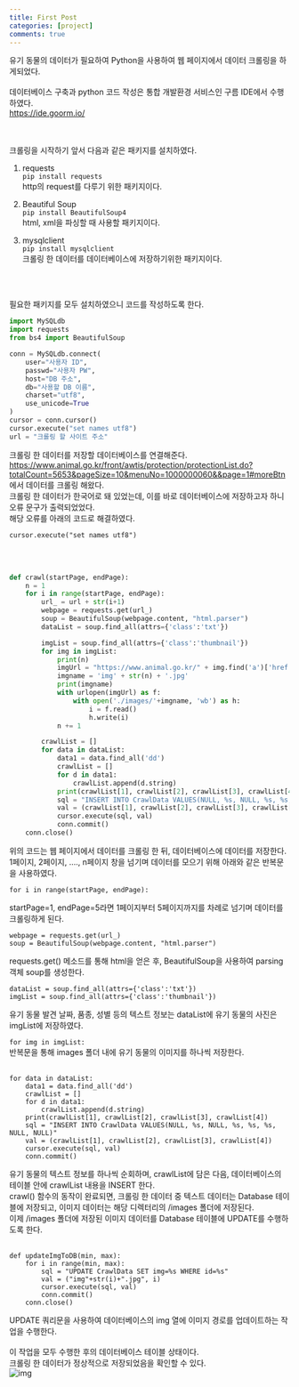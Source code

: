 ```yaml
---
title: First Post
categories: [project]
comments: true
---
```


유기 동물의 데이터가 필요하여 Python을 사용하여 웹 페이지에서 데이터 크롤링을 하게되었다.<br>  
데이터베이스 구축과 python 코드 작성은 통합 개발환경 서비스인 구름 IDE에서 수행하였다.<br>
https://ide.goorm.io/<br>
<br><br>

크롤링을 시작하기 앞서 다음과 같은 패키지를 설치하였다.<br>
1. requests   
```pip install requests```<br>
http의 request를 다루기 위한 패키지이다.


1. Beautiful Soup   
```pip install BeautifulSoup4```<br>
html, xml을 파싱할 때 사용할 패키지이다.


1. mysqlclient   
```pip install mysqlclient```<br>
크롤링 한 데이터를 데이터베이스에 저장하기위한 패키지이다.

<br><br>

필요한 패키지를 모두 설치하였으니 코드를 작성하도록 한다.

```python
import MySQLdb
import requests
from bs4 import BeautifulSoup

conn = MySQLdb.connect(
    user="사용자 ID",
    passwd="사용자 PW",
    host="DB 주소",
    db="사용할 DB 이름",
    charset="utf8",
    use_unicode=True
)
cursor = conn.cursor()
cursor.execute("set names utf8")
url = "크롤링 할 사이트 주소"
```

크롤링 한 데이터를 저장할 데이터베이스를 연결해준다.<br>
https://www.animal.go.kr/front/awtis/protection/protectionList.do?totalCount=5653&pageSize=10&menuNo=1000000060&&page=1#moreBtn 에서 데이터를 크롤링 해왔다.<br>
크롤링 한 데이터가 한국어로 돼 있었는데, 이를 바로 데이터베이스에 저장하고자 하니 오류 문구가 출력되었었다.<br>
해당 오류를 아래의 코드로 해결하였다.<br>

```cursor.execute("set names utf8")```

<br><br>

```python
def crawl(startPage, endPage):
    n = 1
    for i in range(startPage, endPage):
        url_ = url + str(i+1)
        webpage = requests.get(url_)
        soup = BeautifulSoup(webpage.content, "html.parser")
        dataList = soup.find_all(attrs={'class':'txt'})

        imgList = soup.find_all(attrs={'class':'thumbnail'})
        for img in imgList:
            print(n)
            imgUrl = "https://www.animal.go.kr/" + img.find('a')['href']
            imgname = 'img' + str(n) + '.jpg'
            print(imgname)
            with urlopen(imgUrl) as f:
                with open('./images/'+imgname, 'wb') as h:
                    i = f.read()
                    h.write(i)
            n += 1

        crawlList = []
        for data in dataList:
            data1 = data.find_all('dd')
            crawlList = []
            for d in data1:
                crawlList.append(d.string)
            print(crawlList[1], crawlList[2], crawlList[3], crawlList[4])
            sql = "INSERT INTO CrawlData VALUES(NULL, %s, NULL, %s, %s, %s, NULL, NULL)"
            val = (crawlList[1], crawlList[2], crawlList[3], crawlList[4])
            cursor.execute(sql, val)
            conn.commit()
    conn.close()
```

위의 코드는 웹 페이지에서 데이터를 크롤링 한 뒤, 데이터베이스에 데이터를 저장한다.<br>
1페이지, 2페이지, ...., n페이지 창을 넘기며 데이터를 모으기 위해 아래와 같은 반복문을 사용하였다.<br>

```for i in range(startPage, endPage):```   

startPage=1, endPage=5라면 1페이지부터 5페이지까지를 차례로 넘기며 데이터를 크롤링하게 된다.<br>

```
webpage = requests.get(url_)
soup = BeautifulSoup(webpage.content, "html.parser")

```   

requests.get() 메소드를 통해 html을 얻은 후, BeautifulSoup을 사용하여 parsing 객체 soup를 생성한다.<br>

```
dataList = soup.find_all(attrs={'class':'txt'})
imgList = soup.find_all(attrs={'class':'thumbnail'})

```

유기 동물 발견 날짜, 품종, 성별 등의 텍스트 정보는 dataList에 유기 동물의 사진은 imgList에 저장하였다.<br>

```for img in imgList:```<br>
반복문을 통해 images 폴더 내에 유기 동물의 이미지를 하나씩 저장한다.<br>
<br>

```
for data in dataList:
    data1 = data.find_all('dd')
    crawlList = []
    for d in data1:
        crawlList.append(d.string)
    print(crawlList[1], crawlList[2], crawlList[3], crawlList[4])
    sql = "INSERT INTO CrawlData VALUES(NULL, %s, NULL, %s, %s, %s, NULL, NULL)"
    val = (crawlList[1], crawlList[2], crawlList[3], crawlList[4])
    cursor.execute(sql, val)
    conn.commit()

  ```

유기 동물의 텍스트 정보를 하나씩 순회하며, crawlList에 담은 다음, 데이터베이스의 테이블 안에 crawlList 내용을 INSERT 한다.<br>
crawl() 함수의 동작이 완료되면, 크롤링 한 데이터 중 텍스트 데이터는 Database 테이블에 저장되고, 이미지 데이터는 해당 디렉터리의 /images 폴더에 저장된다.<br>
이제 /images 폴더에 저장된 이미지 데이터를 Database 테이블에 UPDATE를 수행하도록 한다.<br>
<br>
```
def updateImgToDB(min, max):
    for i in range(min, max):
        sql = "UPDATE CrawlData SET img=%s WHERE id=%s"
        val = ("img"+str(i)+".jpg", i)
        cursor.execute(sql, val)
        conn.commit()    
    conn.close()

```

UPDATE 쿼리문을 사용하여 데이터베이스의 img 열에 이미지 경로를 업데이트하는 작업을 수행한다.<br>
<br>
이 작업을 모두 수행한 후의 데이터베이스 테이블 상태이다.<br>
크롤링 한 데이터가 정상적으로 저장되었음을 확인할 수 있다.<br>
![img](../assets/img/table.png) 
